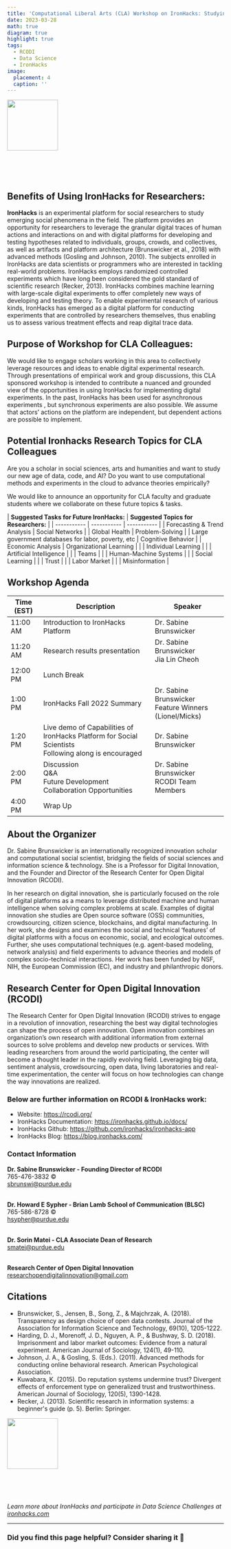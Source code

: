 ```yaml
---
title: 'Computational Liberal Arts (CLA) Workshop on IronHacks: Studying humans in the age of code, data, and AI using computational methods and online experiments.'
date: 2023-03-28
math: true
diagram: true
highlight: true
tags:
  - RCODI
  - Data Science
  - IronHacks
image:
  placement: 4
  caption: ''
---
```


<a href="https://www.addevent.com/event/CR16414146" title="" target="_blank"><img src="https://cdn.addevent.com/libs/imgs/icon-emd-rsvp-t7.png" alt="" width="118" border="0"></a> <p style="margin:0;padding:35px 0px 0px 0px;text-align:center;"><a href="https://www.addevent.com/?utm_source=event&amp;utm_medium=atclinks&amp;utm_id=plg" target="_blank" style="font-weight:normal;color:#125ef8;text-decoration:underline;"><img src="https://cdn.addevent.com/web/images/logo-email-plain-fff-t1.png" alt="" width="129" height="15" style="width:129px;height:15px;"></a></p>


## **Benefits of Using IronHacks for Researchers:**

**IronHacks** is an experimental platform for social researchers to study emerging social phenomena in the field. The platform provides an opportunity for researchers to leverage the granular digital traces of human actions and interactions on and with digital platforms for developing and testing hypotheses related to individuals, groups, crowds, and collectives, as well as artifacts and platform architecture (Brunswicker et al., 2018) with advanced methods (Gosling and Johnson, 2010). The subjects enrolled in IronHacks are data scientists or programmers who are interested in tackling real-world problems. IronHacks employs randomized controlled experiments which have long been considered the gold standard of scientific research (Recker, 2013). IronHacks combines machine learning with large-scale digital experiments to offer completely new ways of developing and testing theory. To enable experimental research of various kinds, IronHacks has emerged as a digital platform for conducting experiments that are controlled by researchers themselves, thus enabling us to assess various treatment effects and reap digital trace data.

## **Purpose of Workshop for CLA Colleagues:**

We would like to  engage  scholars working in this area to collectively leverage resources and ideas to enable digital experimental research. Through presentations of empirical work and group discussions, this CLA sponsored workshop is intended to contribute a nuanced and grounded view of the opportunities in using IronHacks for implementing digital experiments. 
In the past, IronHacks has been used for asynchronous experiments , but synchronous experiments are also possible. We assume that actors’ actions on the platform are independent, but dependent actions are possible to implement. 

## **Potential Ironhacks Research Topics for CLA Colleagues**

Are you a scholar in social sciences, arts and humanities and want to study our new age of data, code, and AI? Do you want to use computational methods and experiments in the cloud to advance theories empirically?

We would like to announce an opportunity for CLA faculty and graduate students where we collaborate on these future topics & tasks. 

| **Suggested Tasks for Future IronHacks:** | **Suggested Topics for Researchers:** |
| ----------- | ----------- | ----------- |
| Forecasting & Trend Analysis  | Social Networks | 
| Global Health | Problem-Solving  | 
| Large government databases for labor, poverty, etc  | Cognitive Behavior  | 
| Economic Analysis | Organizational Learning  |
| | Individual Learning |
| | Artificial Intelligence |
| | Teams |
| | Human-Machine Systems |
| | Social Learning |
| | Trust |
| | Labor Market |
| | Misinformation |

## **Workshop Agenda**

| Time (EST) | Description | Speaker |
| ----------- | ----------- | ----------- |
| 11:00 AM | Introduction to IronHacks Platform | Dr. Sabine Brunswicker |
| 11:20 AM | Research results presentation | Dr. Sabine Brunswicker <br> Jia Lin Cheoh |
| 12:00 PM  | Lunch Break  |  |
| 1:00 PM | IronHacks Fall 2022 Summary | Dr. Sabine Brunswicker <br> Feature Winners (Lionel/Micks) |
| 1:20 PM | Live demo of Capabilities of IronHacks Platform for Social Scientists <br> Following along is encouraged | Dr. Sabine Brunswicker |
| 2:00 PM | Discussion <br> Q&A <br> Future Development <br> Collaboration Opportunities| Dr. Sabine Brunswicker <br> RCODI Team Members |
| 4:00 PM | Wrap Up  |  |

## **About the Organizer**

Dr. Sabine Brunswicker is an internationally recognized innovation scholar and computational social scientist, bridging the fields of social sciences and information science & technology. She is a Professor for Digital Innovation, and the Founder and Director of the Research Center for Open Digital Innovation (RCODI). 

In her research on digital innovation, she is particularly focused on the role of digital platforms as a means to leverage distributed machine and human intelligence when solving complex problems at scale. Examples of digital innovation she studies are Open source software (OSS) communities, crowdsourcing, citizen science, blockchains, and digital manufacturing. In her work, she designs and examines the social and technical ‘features’ of digital platforms with a focus on economic, social, and ecological outcomes. Further, she uses computational techniques (e.g. agent-based modeling, network analysis) and field experiments to advance theories and models of complex socio-technical interactions. Her work has been funded by NSF, NIH, the European Commission (EC), and industry and philanthropic donors.

## **Research Center for Open Digital Innovation (RCODI)**

The Research Center for Open Digital Innovation (RCODI) strives to engage in a revolution of innovation, researching the best way digital technologies can shape the process of open innovation. Open innovation combines an organization’s own research with additional information from external sources to solve problems and develop new products or services. With leading researchers from around the world participating, the center will become a thought leader in the rapidly evolving field. Leveraging big data, sentiment analysis, crowdsourcing, open data, living laboratories and real-time experimentation, the center will focus on how technologies can change the way innovations are realized. 

### **Below are further information on RCODI & IronHacks work:** 

- Website: https://rcodi.org/
- IronHacks Documentation: https://ironhacks.github.io/docs/
- IronHacks Github: https://github.com/ironhacks/ironhacks-app
- IronHacks Blog: https://blog.ironhacks.com/

### **Contact Information**

**Dr. Sabine Brunswicker - Founding Director of RCODI** <br>
765-476-3832 © <br>
sbrunswi@purdue.edu <br>
<br>

**Dr. Howard E Sypher - Brian Lamb School of Communication (BLSC)** <br>
765-586-8728 © <br>
hsypher@purdue.edu <br>
<br>

**Dr. Sorin Matei - CLA Associate Dean of Research** <br>
smatei@purdue.edu <br>
<br>

**Research Center of Open Digital Innovation** <br>
researchopendigitalinnovation@gmail.com <br>

## **Citations**

- Brunswicker, S., Jensen, B., Song, Z., & Majchrzak, A. (2018). Transparency as design choice of open data contests. Journal of the Association for Information Science and Technology, 69(10), 1205-1222. <br>
- Harding, D. J., Morenoff, J. D., Nguyen, A. P., & Bushway, S. D. (2018). Imprisonment and labor market outcomes: Evidence from a natural experiment. American Journal of Sociology, 124(1), 49-110. <br>
- Johnson, J. A., & Gosling, S. (Eds.). (2011). Advanced methods for conducting online behavioral research. American Psychological Association. <br>
- Kuwabara, K. (2015). Do reputation systems undermine trust? Divergent effects of enforcement type on generalized trust and trustworthiness. American Journal of Sociology, 120(5), 1390-1428. <br>
- Recker, J. (2013). Scientific research in information systems: a beginner's guide (p. 5). Berlin: Springer. <br>

<a href="https://www.addevent.com/event/CR16414146" title="" target="_blank"><img src="https://cdn.addevent.com/libs/imgs/icon-emd-rsvp-t7.png" alt="" width="118" border="0"></a> <p style="margin:0;padding:35px 0px 0px 0px;text-align:center;"><a href="https://www.addevent.com/?utm_source=event&amp;utm_medium=atclinks&amp;utm_id=plg" target="_blank" style="font-weight:normal;color:#125ef8;text-decoration:underline;"><img src="https://cdn.addevent.com/web/images/logo-email-plain-fff-t1.png" alt="" width="129" height="15" style="width:129px;height:15px;"></a></p>



_Learn more about IronHacks and participate in Data Science Challenges at [ironhacks.com](https://ironhacks.com)_

---

### Did you find this page helpful? Consider sharing it 🙌


